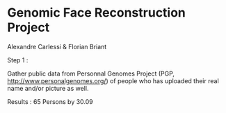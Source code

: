 # Genomic Face Reconstruction Project

Alexandre Carlessi & Florian Briant

Step 1 : 

Gather public data from Personnal Genomes Project (PGP, http://www.personalgenomes.org/) of people who has uploaded their real name and/or picture as well.

Results : 65 Persons by 30.09
